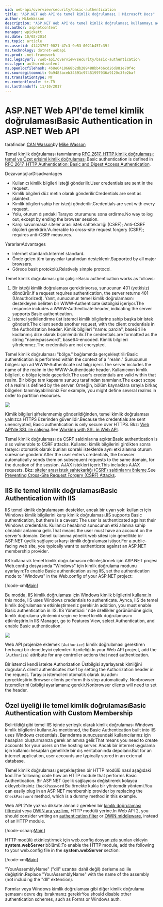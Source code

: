 ```yaml
---
uid: web-api/overview/security/basic-authentication
title: "ASP.NET Web API'de temel kimlik doğrulaması | Microsoft Docs"
author: MikeWasson
description: "ASP.NET Web API'de temel kimlik doğrulaması kullanmayı açıklar."
ms.author: aspnetcontent
manager: wpickett
ms.date: 10/02/2014
ms.topic: article
ms.assetid: 41423767-0021-47c3-9e53-0021b457c39f
ms.technology: dotnet-webapi
ms.prod: .net-framework
msc.legacyurl: /web-api/overview/security/basic-authentication
msc.type: authoredcontent
ms.openlocfilehash: 4b8e6410668b2db289488bb4b6cd26d881e70f4c
ms.sourcegitcommit: 9a9483aceb34591c97451997036a9120c3fe2baf
ms.translationtype: MT
ms.contentlocale: tr-TR
ms.lasthandoff: 11/10/2017
---
```

<a name="basic-authentication-in-aspnet-web-api"></a><span data-ttu-id="4ce85-103">ASP.NET Web API'de temel kimlik doğrulaması</span><span class="sxs-lookup"><span data-stu-id="4ce85-103">Basic Authentication in ASP.NET Web API</span></span>
====================
<span data-ttu-id="4ce85-104">tarafından [CAN Wasson](https://github.com/MikeWasson)</span><span class="sxs-lookup"><span data-stu-id="4ce85-104">by [Mike Wasson](https://github.com/MikeWasson)</span></span>

<span data-ttu-id="4ce85-105">Temel kimlik doğrulaması tanımlanmış [RFC 2617, HTTP kimlik doğrulaması: temel ve Özet erişimi kimlik doğrulaması](http://www.ietf.org/rfc/rfc2617.txt).</span><span class="sxs-lookup"><span data-stu-id="4ce85-105">Basic authentication is defined in [RFC 2617, HTTP Authentication: Basic and Digest Access Authentication](http://www.ietf.org/rfc/rfc2617.txt).</span></span>

<span data-ttu-id="4ce85-106">Dezavantajlar</span><span class="sxs-lookup"><span data-stu-id="4ce85-106">Disadvantages</span></span>

- <span data-ttu-id="4ce85-107">Kullanıcı kimlik bilgileri isteği gönderilir.</span><span class="sxs-lookup"><span data-stu-id="4ce85-107">User credentials are sent in the request.</span></span>
- <span data-ttu-id="4ce85-108">Kimlik bilgileri düz metin olarak gönderilir.</span><span class="sxs-lookup"><span data-stu-id="4ce85-108">Credentials are sent as plaintext.</span></span>
- <span data-ttu-id="4ce85-109">Kimlik bilgileri sahip her isteği gönderilir.</span><span class="sxs-lookup"><span data-stu-id="4ce85-109">Credentials are sent with every request.</span></span>
- <span data-ttu-id="4ce85-110">Yolu, oturum dışındaki Tarayıcı oturumunu sona erdirme.</span><span class="sxs-lookup"><span data-stu-id="4ce85-110">No way to log out, except by ending the browser session.</span></span>
- <span data-ttu-id="4ce85-111">Karşı savunmasız siteler arası istek sahtekarlığı (CSRF); Anti-CSRF ölçüleri gerektirir.</span><span class="sxs-lookup"><span data-stu-id="4ce85-111">Vulnerable to cross-site request forgery (CSRF); requires anti-CSRF measures.</span></span>

<span data-ttu-id="4ce85-112">Yararları</span><span class="sxs-lookup"><span data-stu-id="4ce85-112">Advantages</span></span>

- <span data-ttu-id="4ce85-113">Internet standardı.</span><span class="sxs-lookup"><span data-stu-id="4ce85-113">Internet standard.</span></span>
- <span data-ttu-id="4ce85-114">Önde gelen tüm tarayıcılar tarafından desteklenir.</span><span class="sxs-lookup"><span data-stu-id="4ce85-114">Supported by all major browsers.</span></span>
- <span data-ttu-id="4ce85-115">Görece basit protokolü.</span><span class="sxs-lookup"><span data-stu-id="4ce85-115">Relatively simple protocol.</span></span>

<span data-ttu-id="4ce85-116">Temel kimlik doğrulaması gibi çalışır:</span><span class="sxs-lookup"><span data-stu-id="4ce85-116">Basic authentication works as follows:</span></span>

1. <span data-ttu-id="4ce85-117">Bir isteği kimlik doğrulaması gerektiriyorsa, sunucunun 401 (yetkisiz) döndürür.</span><span class="sxs-lookup"><span data-stu-id="4ce85-117">If a request requires authentication, the server returns 401 (Unauthorized).</span></span> <span data-ttu-id="4ce85-118">Yanıt, sunucunun temel kimlik doğrulamasını destekleyen belirten bir WWW-Authenticate üstbilgisi içeriyor.</span><span class="sxs-lookup"><span data-stu-id="4ce85-118">The response includes a WWW-Authenticate header, indicating the server supports Basic authentication.</span></span>
2. <span data-ttu-id="4ce85-119">İstemci yetkilendirme üst istemci kimlik bilgilerine sahip başka bir istek gönderir.</span><span class="sxs-lookup"><span data-stu-id="4ce85-119">The client sends another request, with the client credentials in the Authorization header.</span></span> <span data-ttu-id="4ce85-120">Kimlik bilgileri "name: parola", base64 ile kodlanmış dize olarak biçimlendirilir.</span><span class="sxs-lookup"><span data-stu-id="4ce85-120">The credentials are formatted as the string "name:password", base64-encoded.</span></span> <span data-ttu-id="4ce85-121">Kimlik bilgileri şifrelenmez.</span><span class="sxs-lookup"><span data-stu-id="4ce85-121">The credentials are not encrypted.</span></span>

<span data-ttu-id="4ce85-122">Temel kimlik doğrulaması "bölge." bağlamında gerçekleştirilir</span><span class="sxs-lookup"><span data-stu-id="4ce85-122">Basic authentication is performed within the context of a "realm."</span></span> <span data-ttu-id="4ce85-123">Sunucunun bölgesi için ad WWW-Authenticate üst bilgi içerir.</span><span class="sxs-lookup"><span data-stu-id="4ce85-123">The server includes the name of the realm in the WWW-Authenticate header.</span></span> <span data-ttu-id="4ce85-124">Kullanıcının kimlik bilgileri, o bölge içinde geçerlidir.</span><span class="sxs-lookup"><span data-stu-id="4ce85-124">The user's credentials are valid within that realm.</span></span> <span data-ttu-id="4ce85-125">Bir bölge tam kapsamı sunucu tarafından tanımlanır.</span><span class="sxs-lookup"><span data-stu-id="4ce85-125">The exact scope of a realm is defined by the server.</span></span> <span data-ttu-id="4ce85-126">Örneğin, bölüm kaynaklara sırayla birkaç bölgeleri tanımlayabilirsiniz.</span><span class="sxs-lookup"><span data-stu-id="4ce85-126">For example, you might define several realms in order to partition resources.</span></span>

![](basic-authentication/_static/image1.png)

<span data-ttu-id="4ce85-127">Kimlik bilgileri şifrelenmemiş gönderildiğinden, temel kimlik doğrulaması yalnızca HTTPS üzerinden güvenlidir.</span><span class="sxs-lookup"><span data-stu-id="4ce85-127">Because the credentials are sent unencrypted, Basic authentication is only secure over HTTPS.</span></span> <span data-ttu-id="4ce85-128">Bkz: [Web API'de SSL ile çalışma](working-with-ssl-in-web-api.md).</span><span class="sxs-lookup"><span data-stu-id="4ce85-128">See [Working with SSL in Web API](working-with-ssl-in-web-api.md).</span></span>

<span data-ttu-id="4ce85-129">Temel kimlik doğrulaması da CSRF saldırılarına açıktır.</span><span class="sxs-lookup"><span data-stu-id="4ce85-129">Basic authentication is also vulnerable to CSRF attacks.</span></span> <span data-ttu-id="4ce85-130">Kullanıcı kimlik bilgilerini girdikten sonra tarayıcı otomatik olarak bunları sonraki isteklerde aynı etki alanına oturum süresince gönderir.</span><span class="sxs-lookup"><span data-stu-id="4ce85-130">After the user enters credentials, the browser automatically sends them on subsequent requests to the same domain, for the duration of the session.</span></span> <span data-ttu-id="4ce85-131">AJAX istekleri içerir.</span><span class="sxs-lookup"><span data-stu-id="4ce85-131">This includes AJAX requests.</span></span> <span data-ttu-id="4ce85-132">Bkz: [siteler arası istek sahtekarlığı (CSRF) saldırılarını önleme](preventing-cross-site-request-forgery-csrf-attacks.md).</span><span class="sxs-lookup"><span data-stu-id="4ce85-132">See [Preventing Cross-Site Request Forgery (CSRF) Attacks](preventing-cross-site-request-forgery-csrf-attacks.md).</span></span>

## <a name="basic-authentication-with-iis"></a><span data-ttu-id="4ce85-133">IIS ile temel kimlik doğrulaması</span><span class="sxs-lookup"><span data-stu-id="4ce85-133">Basic Authentication with IIS</span></span>

<span data-ttu-id="4ce85-134">IIS temel kimlik doğrulamasını destekler, ancak bir uyarı yok: kullanıcı için Windows kimlik bilgilerini karşı kimlik doğrulaması.</span><span class="sxs-lookup"><span data-stu-id="4ce85-134">IIS supports Basic authentication, but there is a caveat: The user is authenticated against their Windows credentials.</span></span> <span data-ttu-id="4ce85-135">Kullanıcı hesabınız sunucunun etki alanına sahip olmalıdır anlamına gelir.</span><span class="sxs-lookup"><span data-stu-id="4ce85-135">That means the user must have an account on the server's domain.</span></span> <span data-ttu-id="4ce85-136">Genel kullanıma yönelik web sitesi için genellikle bir ASP.NET üyelik sağlayıcısı karşı kimlik doğrulaması istiyor.</span><span class="sxs-lookup"><span data-stu-id="4ce85-136">For a public-facing web site, you typically want to authenticate against an ASP.NET membership provider.</span></span>

<span data-ttu-id="4ce85-137">IIS kullanarak temel kimlik doğrulamasını etkinleştirmek için ASP.NET projesi Web.config dosyasında "Windows" için kimlik doğrulama modunu ayarlayın:</span><span class="sxs-lookup"><span data-stu-id="4ce85-137">To enable Basic authentication using IIS, set the authentication mode to "Windows" in the Web.config of your ASP.NET project:</span></span>

[!code-xml[Main](basic-authentication/samples/sample1.xml)]

<span data-ttu-id="4ce85-138">Bu modda, IIS kimlik doğrulaması için Windows kimlik bilgilerini kullanır.</span><span class="sxs-lookup"><span data-stu-id="4ce85-138">In this mode, IIS uses Windows credentials to authenticate.</span></span> <span data-ttu-id="4ce85-139">Ayrıca, IIS'de temel kimlik doğrulamasını etkinleştirmeniz gerekir.</span><span class="sxs-lookup"><span data-stu-id="4ce85-139">In addition, you must enable Basic authentication in IIS.</span></span> <span data-ttu-id="4ce85-140">IIS Yöneticisi ' nde özellikler görünümüne gidin, kimlik doğrulama yöntemini seçin ve temel kimlik doğrulamasını etkinleştirin.</span><span class="sxs-lookup"><span data-stu-id="4ce85-140">In IIS Manager, go to Features View, select Authentication, and enable Basic authentication.</span></span>

![](basic-authentication/_static/image2.png)

<span data-ttu-id="4ce85-141">Web API projenize eklemek `[Authorize]` kimlik doğrulaması gerektiren herhangi bir denetleyici eylemleri özniteliği.</span><span class="sxs-lookup"><span data-stu-id="4ce85-141">In your Web API project, add the `[Authorize]` attribute for any controller actions that need authentication.</span></span>

<span data-ttu-id="4ce85-142">Bir istemci kendi istekte Authorization Üstbilgisi ayarlayarak kimliğini doğrular.</span><span class="sxs-lookup"><span data-stu-id="4ce85-142">A client authenticates itself by setting the Authorization header in the request.</span></span> <span data-ttu-id="4ce85-143">Tarayıcı istemcileri otomatik olarak bu adımı gerçekleştirin.</span><span class="sxs-lookup"><span data-stu-id="4ce85-143">Browser clients perform this step automatically.</span></span> <span data-ttu-id="4ce85-144">Nonbrowser istemcilerini üstbilgi ayarlamanız gerekir.</span><span class="sxs-lookup"><span data-stu-id="4ce85-144">Nonbrowser clients will need to set the header.</span></span>

## <a name="basic-authentication-with-custom-membership"></a><span data-ttu-id="4ce85-145">Özel üyeliği ile temel kimlik doğrulaması</span><span class="sxs-lookup"><span data-stu-id="4ce85-145">Basic Authentication with Custom Membership</span></span>

<span data-ttu-id="4ce85-146">Belirtildiği gibi temel IIS içinde yerleşik olarak kimlik doğrulaması Windows kimlik bilgilerini kullanır.</span><span class="sxs-lookup"><span data-stu-id="4ce85-146">As mentioned, the Basic Authentication built into IIS uses Windows credentials.</span></span> <span data-ttu-id="4ce85-147">Barındırma sunucusundaki kullanıcılarınız için hesapları oluşturmanıza gerek anlamına gelir.</span><span class="sxs-lookup"><span data-stu-id="4ce85-147">That means you need to create accounts for your users on the hosting server.</span></span> <span data-ttu-id="4ce85-148">Ancak bir internet uygulama için kullanıcı hesapları genellikle bir dış veritabanında depolanır.</span><span class="sxs-lookup"><span data-stu-id="4ce85-148">But for an internet application, user accounts are typically stored in an external database.</span></span>

<span data-ttu-id="4ce85-149">Temel kimlik doğrulaması gerçekleştiren bir HTTP modülü nasıl aşağıdaki kod.</span><span class="sxs-lookup"><span data-stu-id="4ce85-149">The following code how an HTTP module that performs Basic Authentication.</span></span> <span data-ttu-id="4ce85-150">Bir ASP.NET üyelik sağlayıcısı değiştirerek kolayca ekleyebilirsiniz `CheckPassword` Bu örnekte kukla bir yöntemdir yöntemi.</span><span class="sxs-lookup"><span data-stu-id="4ce85-150">You can easily plug in an ASP.NET membership provider by replacing the `CheckPassword` method, which is a dummy method in this example.</span></span>

<span data-ttu-id="4ce85-151">Web API 2'de yazma dikkate almanız gereken bir [kimlik doğrulaması filtresini](authentication-filters.md) veya [OWIN ara yazılımı](../../../aspnet/overview/owin-and-katana/index.md), HTTP modülü yerine.</span><span class="sxs-lookup"><span data-stu-id="4ce85-151">In Web API 2, you should consider writing an [authentication filter](authentication-filters.md) or [OWIN middleware](../../../aspnet/overview/owin-and-katana/index.md), instead of an HTTP module.</span></span>

[!code-csharp[Main](basic-authentication/samples/sample2.cs)]

<span data-ttu-id="4ce85-152">HTTP modülü etkinleştirmek için web.config dosyanızda şunları ekleyin **system.webServer** bölümü:</span><span class="sxs-lookup"><span data-stu-id="4ce85-152">To enable the HTTP module, add the following to your web.config file in the **system.webServer** section:</span></span>

[!code-xml[Main](basic-authentication/samples/sample3.xml?highlight=4)]

<span data-ttu-id="4ce85-153">"YourAssemblyName" ("dll" uzantısı dahil değil) derleme adı ile değiştirin.</span><span class="sxs-lookup"><span data-stu-id="4ce85-153">Replace "YourAssemblyName" with the name of the assembly (not including the "dll" extension).</span></span>

<span data-ttu-id="4ce85-154">Formlar veya Windows kimlik doğrulaması gibi diğer kimlik doğrulama şemasını devre dışı bırakmanız gerekir</span><span class="sxs-lookup"><span data-stu-id="4ce85-154">You should disable other authentication schemes, such as Forms or Windows auth.</span></span>
